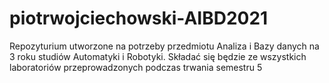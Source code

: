 # piotrwojciechowski-AIBD2021
Repozyturium utworzone na potrzeby przedmiotu Analiza i Bazy danych na 3 roku studiów Automatyki i Robotyki.
Składać się będzie ze wszystkich laboratoriów przeprowadzonych podczas trwania semestru 5
